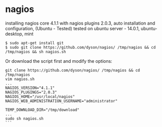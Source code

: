 # nagios
installing nagios core 4.1.1 with nagios plugins 2.0.3, auto installation and configuration, (Ubuntu - Tested)
tested on ubuntu server - 14.0.1, ubuntu-desktop, mint

````
$ sudo apt-get install git
$ sudo git clone https://github.com/dyson/nagios/ /tmp/nagios && cd /tmp/nagios && sh nagios.sh
````

Or download the script first and modify the options:

````
git clone https://github.com/dyson/nagios/ /tmp/nagios && cd /tmp/nagios
vim nagios.sh
...
NAGIOS_VERSION="4.1.1"
NAGIOS_PLUGINGS="2.0.3"
NAGIOS_HOME="/usr/local/nagios"
NAGIOS_WEB_ADMINISTRATION_USERNAME="administrator"

TEMP_DOWNLOAD_DIR="/tmp/download"
...
sudo sh nagios.sh
```
